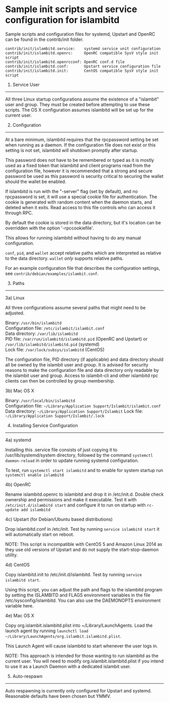 Sample init scripts and service configuration for islambitd
==========================================================

Sample scripts and configuration files for systemd, Upstart and OpenRC
can be found in the contrib/init folder.

    contrib/init/islambitd.service:    systemd service unit configuration
    contrib/init/islambitd.openrc:     OpenRC compatible SysV style init script
    contrib/init/islambitd.openrcconf: OpenRC conf.d file
    contrib/init/islambitd.conf:       Upstart service configuration file
    contrib/init/islambitd.init:       CentOS compatible SysV style init script

1. Service User
---------------------------------

All three Linux startup configurations assume the existence of a "islambit" user
and group.  They must be created before attempting to use these scripts.
The OS X configuration assumes islambitd will be set up for the current user.

2. Configuration
---------------------------------

At a bare minimum, islambitd requires that the rpcpassword setting be set
when running as a daemon.  If the configuration file does not exist or this
setting is not set, islambitd will shutdown promptly after startup.

This password does not have to be remembered or typed as it is mostly used
as a fixed token that islambitd and client programs read from the configuration
file, however it is recommended that a strong and secure password be used
as this password is security critical to securing the wallet should the
wallet be enabled.

If islambitd is run with the "-server" flag (set by default), and no rpcpassword is set,
it will use a special cookie file for authentication. The cookie is generated with random
content when the daemon starts, and deleted when it exits. Read access to this file
controls who can access it through RPC.

By default the cookie is stored in the data directory, but it's location can be overridden
with the option '-rpccookiefile'.

This allows for running islambitd without having to do any manual configuration.

`conf`, `pid`, and `wallet` accept relative paths which are interpreted as
relative to the data directory. `wallet` *only* supports relative paths.

For an example configuration file that describes the configuration settings,
see `contrib/debian/examples/islambit.conf`.

3. Paths
---------------------------------

3a) Linux

All three configurations assume several paths that might need to be adjusted.

Binary:              `/usr/bin/islambitd`  
Configuration file:  `/etc/islambit/islambit.conf`  
Data directory:      `/var/lib/islambitd`  
PID file:            `/var/run/islambitd/islambitd.pid` (OpenRC and Upstart) or `/var/lib/islambitd/islambitd.pid` (systemd)  
Lock file:           `/var/lock/subsys/islambitd` (CentOS)  

The configuration file, PID directory (if applicable) and data directory
should all be owned by the islambit user and group.  It is advised for security
reasons to make the configuration file and data directory only readable by the
islambit user and group.  Access to islambit-cli and other islambitd rpc clients
can then be controlled by group membership.

3b) Mac OS X

Binary:              `/usr/local/bin/islambitd`  
Configuration file:  `~/Library/Application Support/Islambit/islambit.conf`  
Data directory:      `~/Library/Application Support/Islambit`
Lock file:           `~/Library/Application Support/Islambit/.lock`

4. Installing Service Configuration
-----------------------------------

4a) systemd

Installing this .service file consists of just copying it to
/usr/lib/systemd/system directory, followed by the command
`systemctl daemon-reload` in order to update running systemd configuration.

To test, run `systemctl start islambitd` and to enable for system startup run
`systemctl enable islambitd`

4b) OpenRC

Rename islambitd.openrc to islambitd and drop it in /etc/init.d.  Double
check ownership and permissions and make it executable.  Test it with
`/etc/init.d/islambitd start` and configure it to run on startup with
`rc-update add islambitd`

4c) Upstart (for Debian/Ubuntu based distributions)

Drop islambitd.conf in /etc/init.  Test by running `service islambitd start`
it will automatically start on reboot.

NOTE: This script is incompatible with CentOS 5 and Amazon Linux 2014 as they
use old versions of Upstart and do not supply the start-stop-daemon utility.

4d) CentOS

Copy islambitd.init to /etc/init.d/islambitd. Test by running `service islambitd start`.

Using this script, you can adjust the path and flags to the islambitd program by
setting the ISLAMBITD and FLAGS environment variables in the file
/etc/sysconfig/islambitd. You can also use the DAEMONOPTS environment variable here.

4e) Mac OS X

Copy org.islambit.islambitd.plist into ~/Library/LaunchAgents. Load the launch agent by
running `launchctl load ~/Library/LaunchAgents/org.islambit.islambitd.plist`.

This Launch Agent will cause islambitd to start whenever the user logs in.

NOTE: This approach is intended for those wanting to run islambitd as the current user.
You will need to modify org.islambit.islambitd.plist if you intend to use it as a
Launch Daemon with a dedicated islambit user.

5. Auto-respawn
-----------------------------------

Auto respawning is currently only configured for Upstart and systemd.
Reasonable defaults have been chosen but YMMV.
